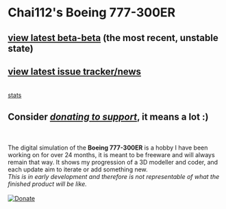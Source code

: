 # Chai112's Boeing 777-300ER

## [view latest beta-beta](https://github.com/Chai112/Chai112-s-Boeing-777-300ER/tree/master/src) (the most recent, unstable state)
## [view latest issue tracker/news](https://github.com/Chai112/Chai112-s-Boeing-777-300ER/projects/1)
\
[stats](https://www.somsubhra.com/github-release-stats/?username=Chai112&repository=Chai112-s-Boeing-777-300ER)
## <b>Consider <i>[donating to support](https://www.paypal.com/cgi-bin/webscr?cmd=_donations&business=P6BPHH98W5XDY&currency_code=CAD&source=url)</i></b>, it means a lot :)
\
\
The digital simulation of the <b>Boeing 777-300ER</b> is a hobby I have been working on for over 24 months, it is meant to be freeware and will always remain that way. It shows my progression of a 3D modeller and coder, and each update aim to iterate or add something new.\
<i>This is in early development and therefore is not representable of what the finished product will be like.</i>\
\
[![Donate](https://www.paypalobjects.com/en_US/i/btn/btn_donate_LG.gif)](https://www.paypal.com/cgi-bin/webscr?cmd=_donations&business=P6BPHH98W5XDY&currency_code=CAD&source=url)

